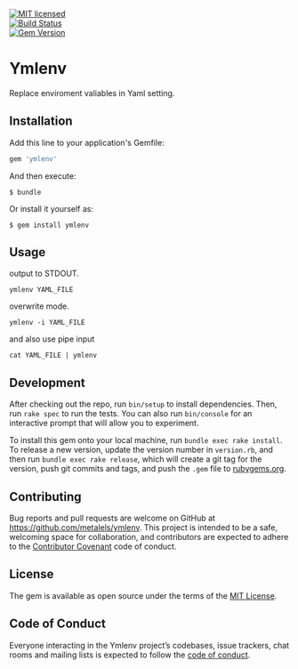 [![MIT licensed](https://img.shields.io/badge/license-MIT-blue.svg)](MIT-LICENSE)  
[![Build Status](https://travis-ci.org/metalels/ymlenv.svg?branch=master)](https://travis-ci.org/metalels/ymlenv)  
[![Gem Version](https://badge.fury.io/rb/ymlenv.svg)](https://badge.fury.io/rb/ymlenv)  


# Ymlenv

Replace enviroment valiables in Yaml setting.

## Installation

Add this line to your application's Gemfile:

```ruby
gem 'ymlenv'
```

And then execute:

    $ bundle

Or install it yourself as:

    $ gem install ymlenv

## Usage

output to STDOUT.

```
ymlenv YAML_FILE
```

overwrite mode.

```
ymlenv -i YAML_FILE
```

and also use pipe input

```
cat YAML_FILE | ymlenv
```

## Development

After checking out the repo, run `bin/setup` to install dependencies. Then, run `rake spec` to run the tests. You can also run `bin/console` for an interactive prompt that will allow you to experiment.

To install this gem onto your local machine, run `bundle exec rake install`. To release a new version, update the version number in `version.rb`, and then run `bundle exec rake release`, which will create a git tag for the version, push git commits and tags, and push the `.gem` file to [rubygems.org](https://rubygems.org).

## Contributing

Bug reports and pull requests are welcome on GitHub at https://github.com/metalels/ymlenv. This project is intended to be a safe, welcoming space for collaboration, and contributors are expected to adhere to the [Contributor Covenant](http://contributor-covenant.org) code of conduct.

## License

The gem is available as open source under the terms of the [MIT License](https://opensource.org/licenses/MIT).

## Code of Conduct

Everyone interacting in the Ymlenv project’s codebases, issue trackers, chat rooms and mailing lists is expected to follow the [code of conduct](https://github.com/metalels/ymlenv/blob/master/CODE_OF_CONDUCT.md).
